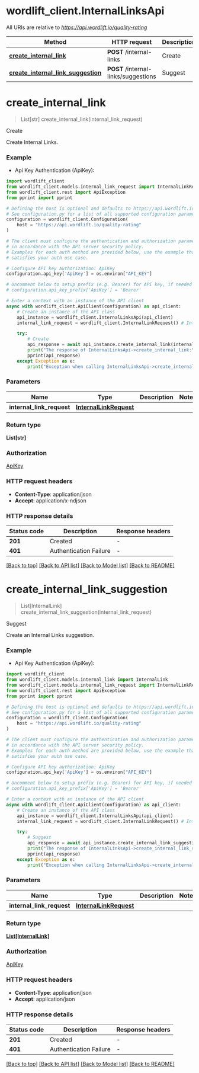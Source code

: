# wordlift_client.InternalLinksApi

All URIs are relative to *https://api.wordlift.io/quality-rating*

Method | HTTP request | Description
------------- | ------------- | -------------
[**create_internal_link**](InternalLinksApi.md#create_internal_link) | **POST** /internal-links | Create
[**create_internal_link_suggestion**](InternalLinksApi.md#create_internal_link_suggestion) | **POST** /internal-links/suggestions | Suggest


# **create_internal_link**
> List[str] create_internal_link(internal_link_request)

Create

Create Internal Links.

### Example

* Api Key Authentication (ApiKey):

```python
import wordlift_client
from wordlift_client.models.internal_link_request import InternalLinkRequest
from wordlift_client.rest import ApiException
from pprint import pprint

# Defining the host is optional and defaults to https://api.wordlift.io/quality-rating
# See configuration.py for a list of all supported configuration parameters.
configuration = wordlift_client.Configuration(
    host = "https://api.wordlift.io/quality-rating"
)

# The client must configure the authentication and authorization parameters
# in accordance with the API server security policy.
# Examples for each auth method are provided below, use the example that
# satisfies your auth use case.

# Configure API key authorization: ApiKey
configuration.api_key['ApiKey'] = os.environ["API_KEY"]

# Uncomment below to setup prefix (e.g. Bearer) for API key, if needed
# configuration.api_key_prefix['ApiKey'] = 'Bearer'

# Enter a context with an instance of the API client
async with wordlift_client.ApiClient(configuration) as api_client:
    # Create an instance of the API class
    api_instance = wordlift_client.InternalLinksApi(api_client)
    internal_link_request = wordlift_client.InternalLinkRequest() # InternalLinkRequest | 

    try:
        # Create
        api_response = await api_instance.create_internal_link(internal_link_request)
        print("The response of InternalLinksApi->create_internal_link:\n")
        pprint(api_response)
    except Exception as e:
        print("Exception when calling InternalLinksApi->create_internal_link: %s\n" % e)
```



### Parameters


Name | Type | Description  | Notes
------------- | ------------- | ------------- | -------------
 **internal_link_request** | [**InternalLinkRequest**](InternalLinkRequest.md)|  | 

### Return type

**List[str]**

### Authorization

[ApiKey](../README.md#ApiKey)

### HTTP request headers

 - **Content-Type**: application/json
 - **Accept**: application/x-ndjson

### HTTP response details

| Status code | Description | Response headers |
|-------------|-------------|------------------|
**201** | Created |  -  |
**401** | Authentication Failure |  -  |

[[Back to top]](#) [[Back to API list]](../README.md#documentation-for-api-endpoints) [[Back to Model list]](../README.md#documentation-for-models) [[Back to README]](../README.md)

# **create_internal_link_suggestion**
> List[InternalLink] create_internal_link_suggestion(internal_link_request)

Suggest

Create an Internal Links suggestion.

### Example

* Api Key Authentication (ApiKey):

```python
import wordlift_client
from wordlift_client.models.internal_link import InternalLink
from wordlift_client.models.internal_link_request import InternalLinkRequest
from wordlift_client.rest import ApiException
from pprint import pprint

# Defining the host is optional and defaults to https://api.wordlift.io/quality-rating
# See configuration.py for a list of all supported configuration parameters.
configuration = wordlift_client.Configuration(
    host = "https://api.wordlift.io/quality-rating"
)

# The client must configure the authentication and authorization parameters
# in accordance with the API server security policy.
# Examples for each auth method are provided below, use the example that
# satisfies your auth use case.

# Configure API key authorization: ApiKey
configuration.api_key['ApiKey'] = os.environ["API_KEY"]

# Uncomment below to setup prefix (e.g. Bearer) for API key, if needed
# configuration.api_key_prefix['ApiKey'] = 'Bearer'

# Enter a context with an instance of the API client
async with wordlift_client.ApiClient(configuration) as api_client:
    # Create an instance of the API class
    api_instance = wordlift_client.InternalLinksApi(api_client)
    internal_link_request = wordlift_client.InternalLinkRequest() # InternalLinkRequest | 

    try:
        # Suggest
        api_response = await api_instance.create_internal_link_suggestion(internal_link_request)
        print("The response of InternalLinksApi->create_internal_link_suggestion:\n")
        pprint(api_response)
    except Exception as e:
        print("Exception when calling InternalLinksApi->create_internal_link_suggestion: %s\n" % e)
```



### Parameters


Name | Type | Description  | Notes
------------- | ------------- | ------------- | -------------
 **internal_link_request** | [**InternalLinkRequest**](InternalLinkRequest.md)|  | 

### Return type

[**List[InternalLink]**](InternalLink.md)

### Authorization

[ApiKey](../README.md#ApiKey)

### HTTP request headers

 - **Content-Type**: application/json
 - **Accept**: application/json

### HTTP response details

| Status code | Description | Response headers |
|-------------|-------------|------------------|
**201** | Created |  -  |
**401** | Authentication Failure |  -  |

[[Back to top]](#) [[Back to API list]](../README.md#documentation-for-api-endpoints) [[Back to Model list]](../README.md#documentation-for-models) [[Back to README]](../README.md)

